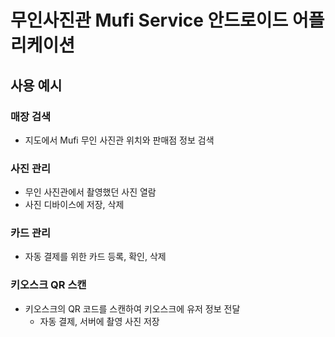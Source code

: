 # 무인사진관 Mufi Service 안드로이드 어플리케이션

## 사용 예시

### 매장 검색



+ 지도에서 Mufi 무인 사진관 위치와 판매점 정보 검색

### 사진 관리



+ 무인 사진관에서 촬영했던 사진 열람
+ 사진 디바이스에 저장, 삭제

### 카드 관리



+ 자동 결제를 위한 카드 등록, 확인, 삭제

### 키오스크 QR 스캔



+ 키오스크의 QR 코드를 스캔하여 키오스크에 유저 정보 전달
  + 자동 결제, 서버에 촬영 사진 저장